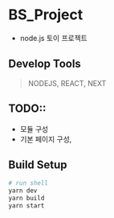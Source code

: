 # BS_Project
* node.js 토이 프로젝트 

## Develop Tools
> NODEJS, REACT, NEXT

## TODO::
* 모듈 구성
* 기본 페이지 구성, 

## Build Setup
``` bash
# run shell
yarn dev
yarn build
yarn start
```



